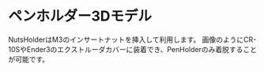 # ペンホルダー3Dモデル

NutsHolderはM3のインサートナットを挿入して利用します。
画像のようにCR-10SやEnder3のエクストルーダカバーに装着でき、PenHolderのみ着脱することが可能です。